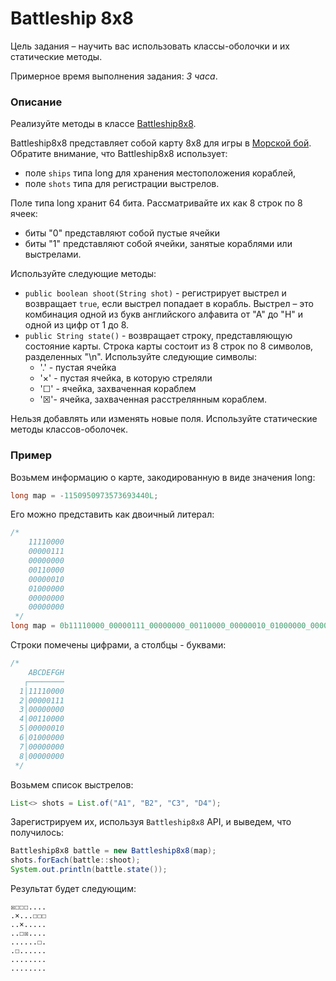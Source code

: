 # Battleship 8x8

Цель задания – научить вас использовать классы-оболочки и их статические методы.

Примерное время выполнения задания: _3 часа_.

### Описание

Реализуйте методы в классе [Battleship8x8](src/main/java/com/epam/rd/autotasks/Battleship8x8.java).

Battleship8x8 представляет собой карту 8x8 для игры в [Морской бой](https://ru.wikipedia.org/wiki/Морской_бой_(игра)).
Обратите внимание, что Battleship8x8 использует:

- поле `ships` типа long для хранения местоположения кораблей,
- поле `shots` типа для регистрации выстрелов.

Поле типа long хранит 64 бита. Рассматривайте их как 8 строк по 8 ячеек:

- биты "0" представляют собой пустые ячейки
- биты "1" представляют собой ячейки, занятые кораблями или выстрелами.

Используйте следующие методы:

- `public boolean shoot(String shot)` - регистрирует выстрел и возвращает `true`, если выстрел попадает в корабль.
  Выстрел – это комбинация одной из букв английского алфавита от "А" до "H" и одной из цифр от 1 до 8.
- `public String state()` - возвращает строку, представляющую состояние карты. Строка карты состоит из 8 строк по 8
  символов, разделенных "\n". Используйте следующие символы:
  - '.' - пустая ячейка
  - '×' - пустая ячейка, в которую стреляли
  - '☐' - ячейка, захваченная кораблем
  - '☒'- ячейка, захваченная расстрелянным кораблем.

Нельзя добавлять или изменять новые поля.
Используйте статические методы классов-оболочек.

### Пример

Возьмем информацию о карте, закодированную в виде значения long:

```java
long map = -1150950973573693440L;
```

Его можно представить как двоичный литерал:

```java
/*
    11110000
    00000111
    00000000
    00110000
    00000010
    01000000
    00000000
    00000000
 */
long map = 0b11110000_00000111_00000000_00110000_00000010_01000000_00000000_00000000L;
```

Строки помечены цифрами, а столбцы - буквами:

```java
/*
    ABCDEFGH
   ┌────────
  1│11110000
  2│00000111
  3│00000000
  4│00110000
  5│00000010
  6│01000000
  7│00000000
  8│00000000
 */
```

Возьмем список выстрелов:

```java
List<> shots = List.of("A1", "B2", "C3", "D4");
```

Зарегистрируем их, используя `Battleship8x8` API, и выведем, что получилось:

```java
Battleship8x8 battle = new Battleship8x8(map);
shots.forEach(battle::shoot);
System.out.println(battle.state());
```

Результат будет следующим:

```
☒☐☐☐....
.×...☐☐☐
..×.....
..☐☒....
......☐.
.☐......
........
........
```

